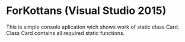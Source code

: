# ForKottans (Visual Studio 2015)
This is simple console aplication wich shows work of static class Card.
Class Card contains all required static functions.
